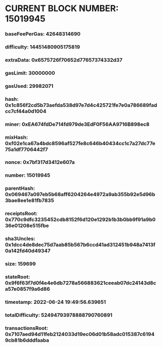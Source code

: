 # CURRENT BLOCK NUMBER: 15019945

### baseFeePerGas: 42648314690
### difficulty: 14451480905175819
### extraData: 0x6575726f70652d77657374332d37
### gasLimit: 30000000
### gasUsed: 29982071
### hash: 0x1c856f2cd5b73aefda538d97e7d4c425721fe7e0a786689fadcc7cf44a0d1004
### miner: 0xEA674fdDe714fd979de3EdF0F56AA9716B898ec8
### mixHash: 0xf02e1ca67a4bdc8596af527fe8c646b40434cc1c7a27dc77e75a1df7706442f7
### nonce: 0x7bf317d3412e607a
### number: 15019945
### parentHash: 0x069467a097eb5b68aff6204264e4972a9ab355b92e5d96b3bae8ee1e81fb7835
### receiptsRoot: 0x770c9dfc3235452cdb8152f6d120e1292b1b3b0bb9f91a9b036e01208e515fbe
### sha3Uncles: 0x1dcc4de8dec75d7aab85b567b6ccd41ad312451b948a7413f0a142fd40d49347
### size: 159699
### stateRoot: 0x9f6f63f7d0f4e4e6db7278a566883621ceeab07dc24143d8ca57e0857f9a6d86
### timestamp: 2022-06-24 19:49:56.639651
### totalDifficulty: 52494793978888790760891
### transactionsRoot: 0x7107aed94d11feb2124033d19ec06d01b58adc015387c61949cb81b6dddfaaba
